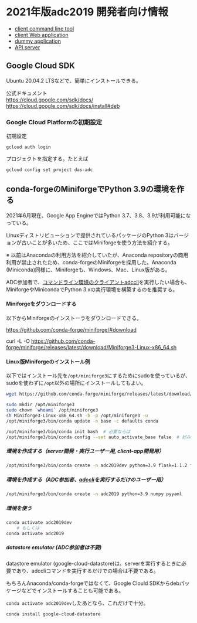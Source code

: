 2021年版adc2019 開発者向け情報
=============================

- [client command line tool](client/devel.md)
- [client Web application](client-app/devel.md)
- [dummy application](hello_world/README.md)
- [API server](server/devel.md)


Google Cloud SDK
----------------

Ubuntu 20.04.2 LTSなどで、簡単にインストールできる。

公式ドキュメント  
https://cloud.google.com/sdk/docs/  
https://cloud.google.com/sdk/docs/install#deb  


### Google Cloud Platformの初期設定

初期設定

```
gcloud auth login
```


プロジェクトを指定する。たとえば

```
gcloud config set project das-adc
```



<a name="miniforge"></a>
<a name="miniconda"></a>
conda-forgeのMiniforgeでPython 3.9の環境を作る
-------------------------------------------

2021年6月現在、Google App EngineではPython 3.7、3.8、3.9が利用可能になっている。

Linuxディストリビューションで提供されているパッケージのPython 3はバージョンが古いことが多いため、ここではMiniforgeを使う方法を紹介する。

※ 以前はAnacondaの利用方法を紹介していたが、Anaconda repositoryの商用利用が禁止されたため、conda-forgeのMiniforgeを採用した。Anaconda (Miniconda)同様に、Miniforgeも、Windows、Mac、Linux版がある。

ADC参加者で、[コマンドライン環境のクライアントadccli](client/README.md)を実行したい場合も、MiniforgeやMinicondaでPython 3.xの実行環境を構築するのを推奨する。

#### Miniforgeをダウンロードする

以下からMiniforgeのインストーラをダウンロードできる。

https://github.com/conda-forge/miniforge/#download

curl -L -O https://github.com/conda-forge/miniforge/releases/latest/download/Miniforge3-Linux-x86_64.sh

#### Linux版Miniforgeのインストール例

以下ではインストール先を`/opt/miniforge3`にするためにsudoを使っているが、sudoを使わずに`/opt`以外の場所にインストールしてもよい。

``` bash
wget https://github.com/conda-forge/miniforge/releases/latest/download/Miniforge3-Linux-x86_64.sh

sudo mkdir /opt/miniforge3
sudo chown `whoami` /opt/miniforge3
sh Miniforge3-Linux-x86_64.sh -b -p /opt/miniforge3 -u
/opt/miniforge3/bin/conda update -n base -c defaults conda

/opt/miniforge3/bin/conda init bash  # 必要ならば
/opt/miniforge3/bin/conda config --set auto_activate_base false  # 好みで
```

##### 環境を作成する（server開発・実行ユーザー用, client-app開発用）

``` bash
/opt/miniforge3/bin/conda create -n adc2019dev python=3.9 flask=1.1.2 flask-cors=3.0.10 numpy gunicorn grpcio pytz requests protobuf pyyaml nodejs=14
```

##### 環境を作成する（ADC参加者、[adccli](client/README.md)を実行するだけのユーザー用）

``` bash
/opt/miniforge3/bin/conda create -n adc2019 python=3.9 numpy pyyaml
```

##### 環境を使う

``` bash
conda activate adc2019dev
    # もしくは
conda activate adc2019
```

##### datastore emulator (ADC参加者は不要)

datastore emulator (google-cloud-datastore)は、serverを実行するときに必要であり、adccliコマンドを実行するだけでの場合は不要である。

もちろんAnaconda/conda-forgeではなくて、Google Clould SDKからdebパッケージなどでインストールすることも可能である。

`conda activate adc2019dev`したあとなら、これだけで十分。

```
conda install google-cloud-datastore
```

